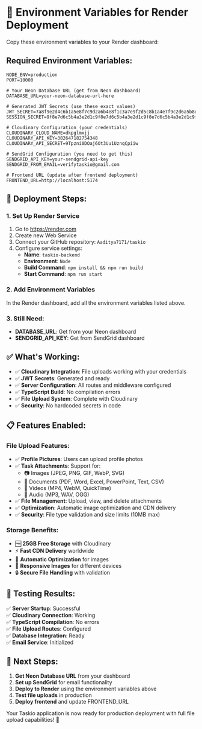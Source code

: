 # 🔐 Environment Variables for Render Deployment

Copy these environment variables to your Render dashboard:

## **Required Environment Variables:**

```env
NODE_ENV=production
PORT=10000

# Your Neon Database URL (get from Neon dashboard)
DATABASE_URL=your-neon-database-url-here

# Generated JWT Secrets (use these exact values)
JWT_SECRET=7a8f9e2d4c6b1a5e8f7c9d2a6b4e8f1c3a7e9f2d5c8b1a4e7f9c2d6a5b8e1f4c
SESSION_SECRET=9f8e7d6c5b4a3e2d1c9f8e7d6c5b4a3e2d1c9f8e7d6c5b4a3e2d1c9f8e7d6c5b4a3e2d1c9f8e7d6c5b4a3e2d1c9f8e7d6c5b4a3e2d1c

# Cloudinary Configuration (your credentials)
CLOUDINARY_CLOUD_NAME=dkpglmxjj
CLOUDINARY_API_KEY=382647182754348
CLOUDINARY_API_SECRET=9Tpzni0DOaj6Ot3Uu1UznqCpiiw

# SendGrid Configuration (you need to get this)
SENDGRID_API_KEY=your-sendgrid-api-key
SENDGRID_FROM_EMAIL=verifytaskio@gmail.com

# Frontend URL (update after frontend deployment)
FRONTEND_URL=http://localhost:5174
```

## **🚀 Deployment Steps:**

### **1. Set Up Render Service**
1. Go to https://render.com
2. Create new Web Service
3. Connect your GitHub repository: `Aaditya7171/taskio`
4. Configure service settings:
   - **Name**: `taskio-backend`
   - **Environment**: `Node`
   - **Build Command**: `npm install && npm run build`
   - **Start Command**: `npm run start`

### **2. Add Environment Variables**
In the Render dashboard, add all the environment variables listed above.

### **3. Still Need:**
- **DATABASE_URL**: Get from your Neon dashboard
- **SENDGRID_API_KEY**: Get from SendGrid dashboard

## **✅ What's Working:**

- ✅ **Cloudinary Integration**: File uploads working with your credentials
- ✅ **JWT Secrets**: Generated and ready
- ✅ **Server Configuration**: All routes and middleware configured
- ✅ **TypeScript Build**: No compilation errors
- ✅ **File Upload System**: Complete with Cloudinary
- ✅ **Security**: No hardcoded secrets in code

## **📋 Features Enabled:**

### **File Upload Features:**
- ✅ **Profile Pictures**: Users can upload profile photos
- ✅ **Task Attachments**: Support for:
  - 📷 Images (JPEG, PNG, GIF, WebP, SVG)
  - 📄 Documents (PDF, Word, Excel, PowerPoint, Text, CSV)
  - 🎥 Videos (MP4, WebM, QuickTime)
  - 🎵 Audio (MP3, WAV, OGG)
- ✅ **File Management**: Upload, view, and delete attachments
- ✅ **Optimization**: Automatic image optimization and CDN delivery
- ✅ **Security**: File type validation and size limits (10MB max)

### **Storage Benefits:**
- 🆓 **25GB Free Storage** with Cloudinary
- ⚡ **Fast CDN Delivery** worldwide
- 🔧 **Automatic Optimization** for images
- 📱 **Responsive Images** for different devices
- 🔒 **Secure File Handling** with validation

## **🧪 Testing Results:**

✅ **Server Startup**: Successful  
✅ **Cloudinary Connection**: Working  
✅ **TypeScript Compilation**: No errors  
✅ **File Upload Routes**: Configured  
✅ **Database Integration**: Ready  
✅ **Email Service**: Initialized  

## **🎯 Next Steps:**

1. **Get Neon Database URL** from your dashboard
2. **Set up SendGrid** for email functionality
3. **Deploy to Render** using the environment variables above
4. **Test file uploads** in production
5. **Deploy frontend** and update FRONTEND_URL

Your Taskio application is now ready for production deployment with full file upload capabilities! 🚀
